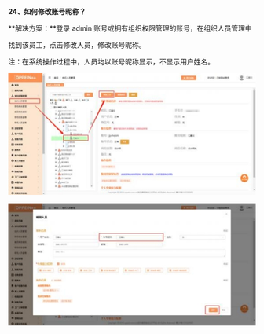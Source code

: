 <a name="bookmark23"></a>**24、如何修改账号昵称？**

**解决方案：**登录 admin 账号或拥有组织权限管理的账号，在组织人员管理中

找到该员工，点击修改人员，修改账号昵称。

注：在系统操作过程中，人员均以账号昵称显示，不显示用户姓名。

![](Aspose.Words.6e696103-a96d-42f3-be82-30adf0fec166.050.jpeg)


![](Aspose.Words.6e696103-a96d-42f3-be82-30adf0fec166.051.jpeg)




